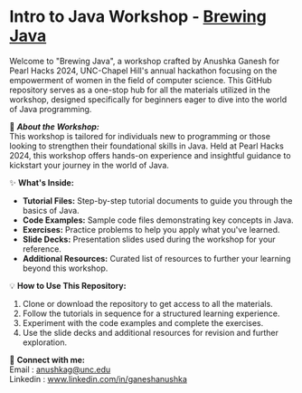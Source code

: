 # Intro to Java Workshop - [Brewing Java](https://docs.google.com/presentation/d/1R472pOGGygU1i91IaFonYTf0hpeNNSbU8H15fsRtMu8/edit#slide=id.gf895c1fca3_0_10)

Welcome to "Brewing Java", a workshop crafted by Anushka Ganesh for Pearl Hacks 2024, UNC-Chapel Hill's annual hackathon focusing on the empowerment of women in the field of computer science. This GitHub repository serves as a one-stop hub for all the materials utilized in the workshop, designed specifically for beginners eager to dive into the world of Java programming.

🌟 ***About the Workshop:*** <br>
This workshop is tailored for individuals new to programming or those looking to strengthen their foundational skills in Java. Held at Pearl Hacks 2024, this workshop offers hands-on experience and insightful guidance to kickstart your journey in the world of Java.

✨ **What's Inside:**
- **Tutorial Files:** Step-by-step tutorial documents to guide you through the basics of Java.
- **Code Examples:** Sample code files demonstrating key concepts in Java.
- **Exercises:** Practice problems to help you apply what you've learned.
- **Slide Decks:** Presentation slides used during the workshop for your reference.
- **Additional Resources:** Curated list of resources to further your learning beyond this workshop.

💡 **How to Use This Repository:**
1. Clone or download the repository to get access to all the materials.
2. Follow the tutorials in sequence for a structured learning experience.
3. Experiment with the code examples and complete the exercises.
4. Use the slide decks and additional resources for revision and further exploration.

📢 **Connect with me:**<br>
Email : anushkag@unc.edu<br>
Linkedin : www.linkedin.com/in/ganeshanushka

